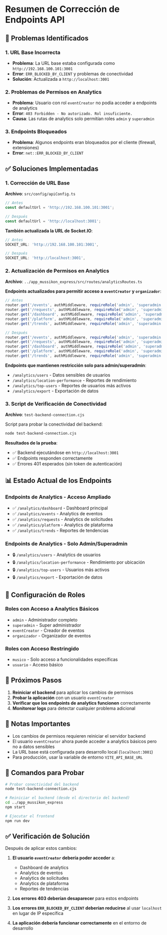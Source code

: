 # Resumen de Corrección de Endpoints API

## 🚨 Problemas Identificados

### 1. URL Base Incorrecta
- **Problema**: La URL base estaba configurada como `http://192.168.100.101:3001`
- **Error**: `ERR_BLOCKED_BY_CLIENT` y problemas de conectividad
- **Solución**: Actualizada a `http://localhost:3001`

### 2. Problemas de Permisos en Analytics
- **Problema**: Usuario con rol `eventCreator` no podía acceder a endpoints de analytics
- **Error**: `403 Forbidden - No autorizado. Rol insuficiente.`
- **Causa**: Las rutas de analytics solo permitían roles `admin` y `superadmin`

### 3. Endpoints Bloqueados
- **Problema**: Algunos endpoints eran bloqueados por el cliente (firewall, extensiones)
- **Error**: `net::ERR_BLOCKED_BY_CLIENT`

## ✅ Soluciones Implementadas

### 1. Corrección de URL Base
**Archivo**: `src/config/apiConfig.ts`

```typescript
// Antes
const defaultUrl = 'http://192.168.100.101:3001';

// Después
const defaultUrl = 'http://localhost:3001';
```

**También actualizada la URL de Socket.IO**:
```typescript
// Antes
SOCKET_URL: 'http://192.168.100.101:3001',

// Después
SOCKET_URL: 'http://localhost:3001',
```

### 2. Actualización de Permisos en Analytics
**Archivo**: `../app_mussikon_express/src/routes/analyticsRoutes.ts`

**Endpoints actualizados para permitir acceso a `eventCreator` y `organizador`**:

```typescript
// Antes
router.get('/events', authMiddleware, requireRole('admin', 'superadmin'), getEventAnalyticsController);
router.get('/requests', authMiddleware, requireRole('admin', 'superadmin'), getRequestAnalyticsController);
router.get('/dashboard', authMiddleware, requireRole('admin', 'superadmin'), getDashboardController);
router.get('/platform', authMiddleware, requireRole('admin', 'superadmin'), getPlatformAnalyticsController);
router.get('/trends', authMiddleware, requireRole('admin', 'superadmin'), getTrendsReportController);

// Después
router.get('/events', authMiddleware, requireRole('admin', 'superadmin', 'eventCreator', 'organizador'), getEventAnalyticsController);
router.get('/requests', authMiddleware, requireRole('admin', 'superadmin', 'eventCreator', 'organizador'), getRequestAnalyticsController);
router.get('/dashboard', authMiddleware, requireRole('admin', 'superadmin', 'eventCreator', 'organizador'), getDashboardController);
router.get('/platform', authMiddleware, requireRole('admin', 'superadmin', 'eventCreator', 'organizador'), getPlatformAnalyticsController);
router.get('/trends', authMiddleware, requireRole('admin', 'superadmin', 'eventCreator', 'organizador'), getTrendsReportController);
```

**Endpoints que mantienen restricción solo para admin/superadmin**:
- `/analytics/users` - Datos sensibles de usuarios
- `/analytics/location-performance` - Reportes de rendimiento
- `/analytics/top-users` - Reportes de usuarios más activos
- `/analytics/export` - Exportación de datos

### 3. Script de Verificación de Conectividad
**Archivo**: `test-backend-connection.cjs`

Script para probar la conectividad del backend:
```bash
node test-backend-connection.cjs
```

**Resultados de la prueba**:
- ✅ Backend ejecutándose en `http://localhost:3001`
- ✅ Endpoints responden correctamente
- ✅ Errores 401 esperados (sin token de autenticación)

## 📊 Estado Actual de los Endpoints

### Endpoints de Analytics - Acceso Ampliado
- ✅ `/analytics/dashboard` - Dashboard principal
- ✅ `/analytics/events` - Analytics de eventos
- ✅ `/analytics/requests` - Analytics de solicitudes
- ✅ `/analytics/platform` - Analytics de plataforma
- ✅ `/analytics/trends` - Reportes de tendencias

### Endpoints de Analytics - Solo Admin/Superadmin
- 🔒 `/analytics/users` - Analytics de usuarios
- 🔒 `/analytics/location-performance` - Rendimiento por ubicación
- 🔒 `/analytics/top-users` - Usuarios más activos
- 🔒 `/analytics/export` - Exportación de datos

## 🔧 Configuración de Roles

### Roles con Acceso a Analytics Básicos
- `admin` - Administrador completo
- `superadmin` - Super administrador
- `eventCreator` - Creador de eventos
- `organizador` - Organizador de eventos

### Roles con Acceso Restringido
- `musico` - Solo acceso a funcionalidades específicas
- `usuario` - Acceso básico

## 🎯 Próximos Pasos

1. **Reiniciar el backend** para aplicar los cambios de permisos
2. **Probar la aplicación** con un usuario `eventCreator`
3. **Verificar que los endpoints de analytics funcionen** correctamente
4. **Monitorear logs** para detectar cualquier problema adicional

## 📝 Notas Importantes

- Los cambios de permisos requieren reiniciar el servidor backend
- El usuario `eventCreator` ahora puede acceder a analytics básicos pero no a datos sensibles
- La URL base está configurada para desarrollo local (`localhost:3001`)
- Para producción, usar la variable de entorno `VITE_API_BASE_URL`

## 🚀 Comandos para Probar

```bash
# Probar conectividad del backend
node test-backend-connection.cjs

# Reiniciar el backend (desde el directorio del backend)
cd ../app_mussikon_express
npm start

# Ejecutar el frontend
npm run dev
```

## ✅ Verificación de Solución

Después de aplicar estos cambios:

1. **El usuario `eventCreator` debería poder acceder** a:
   - Dashboard de analytics
   - Analytics de eventos
   - Analytics de solicitudes
   - Analytics de plataforma
   - Reportes de tendencias

2. **Los errores 403 deberían desaparecer** para estos endpoints

3. **Los errores `ERR_BLOCKED_BY_CLIENT` deberían reducirse** al usar `localhost` en lugar de IP específica

4. **La aplicación debería funcionar correctamente** en el entorno de desarrollo 